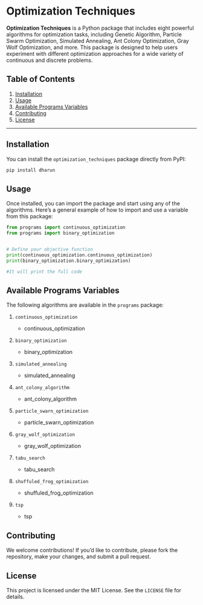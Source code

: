
# Optimization Techniques

**Optimization Techniques** is a Python package that includes eight powerful algorithms for optimization tasks, including Genetic Algorithm, Particle Swarm Optimization, Simulated Annealing, Ant Colony Optimization, Gray Wolf Optimization, and more. This package is designed to help users experiment with different optimization approaches for a wide variety of continuous and discrete problems.

## Table of Contents

1. [Installation](#installation)
2. [Usage](#usage)
3. [Available Programs Variables](#available-algorithms)
4. [Contributing](#contributing)
5. [License](#license)

---

## Installation

You can install the `optimization_techniques` package directly from PyPI:

```bash
pip install dharun
```

## Usage

Once installed, you can import the package and start using any of the algorithms. Here’s a general example of how to import and use a variable from this package:

```python
from programs import continuous_optimization
from programs import binary_optimization


# Define your objective function
print(continuous_optimization.continuous_optimization)
print(binary_optimization.binary_optimization)

#It will print the full code
```

## Available Programs Variables

The following algorithms are available in the `programs` package:

1. `continuous_optimization`
   - continuous_optimization

2. `binary_optimization`
    - binary_optimization

3. `simulated_annealing`
   - simulated_annealing

4. `ant_colony_algorithm`
   - ant_colony_algorithm

5. `particle_swarn_optimization`
   - particle_swarn_optimization

6. `gray_wolf_optimization`
   - gray_wolf_optimization

7. `tabu_search`
   - tabu_search

8. `shuffuled_frog_optimization`
   - shuffuled_frog_optimization

9. `tsp`
   - tsp


## Contributing

We welcome contributions! If you’d like to contribute, please fork the repository, make your changes, and submit a pull request. 

## License

This project is licensed under the MIT License. See the `LICENSE` file for details.

